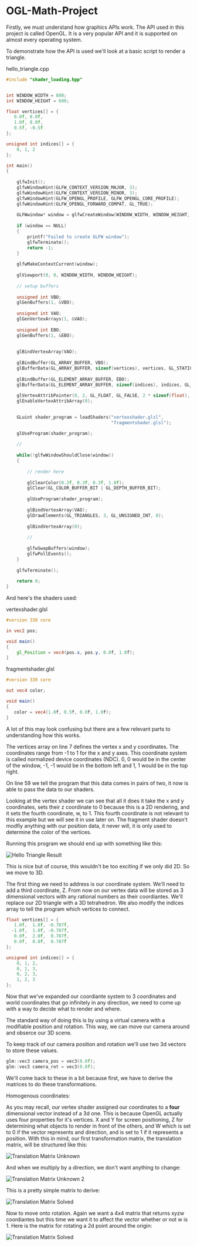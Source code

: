 # OGL-Math-Project
Firstly, we must understand how graphics APIs work. The API used in this project is called OpenGL. It is a very popular API and it is supported on almost every operating system. 

To demonstrate how the API is used we'll look at a basic script to render a triangle.

hello_triangle.cpp

```cpp
#include "shader_loading.hpp"


int WINDOW_WIDTH = 800;
int WINDOW_HEIGHT = 600;

float vertices[] = {
   0.0f, 0.0f,
   1.0f, 0.0f,
   0.5f, -0.5f
};

unsigned int indices[] = {
    0, 1, 2
};

int main()
{
    
    glfwInit();
    glfwWindowHint(GLFW_CONTEXT_VERSION_MAJOR, 3);
    glfwWindowHint(GLFW_CONTEXT_VERSION_MINOR, 3);
    glfwWindowHint(GLFW_OPENGL_PROFILE, GLFW_OPENGL_CORE_PROFILE);
    glfwWindowHint(GLFW_OPENGL_FORWARD_COMPAT, GL_TRUE);
    
    GLFWwindow* window = glfwCreateWindow(WINDOW_WIDTH, WINDOW_HEIGHT, "OGL Math", NULL, NULL);
    
    if (window == NULL)
    {
        printf("Failed to create GLFW window");
        glfwTerminate();
        return -1;
    }
    
    glfwMakeContextCurrent(window);
    
    glViewport(0, 0, WINDOW_WIDTH, WINDOW_HEIGHT);
    
    // setup buffers
    
    unsigned int VBO;
    glGenBuffers(1, &VBO);
    
    unsigned int VAO;
    glGenVertexArrays(1, &VAO);
    
    unsigned int EBO;
    glGenBuffers(1, &EBO);
    
    
    glBindVertexArray(VAO);
    
    glBindBuffer(GL_ARRAY_BUFFER, VBO);
    glBufferData(GL_ARRAY_BUFFER, sizeof(vertices), vertices, GL_STATIC_DRAW);
    
    glBindBuffer(GL_ELEMENT_ARRAY_BUFFER, EBO);
    glBufferData(GL_ELEMENT_ARRAY_BUFFER, sizeof(indices), indices, GL_STATIC_DRAW);
    
    glVertexAttribPointer(0, 2, GL_FLOAT, GL_FALSE, 2 * sizeof(float), (void*)(0 * sizeof(float)));
    glEnableVertexAttribArray(0);

    
    GLuint shader_program = loadShaders("vertexshader.glsl",
                                        "fragmentshader.glsl");

    glUseProgram(shader_program);
    
    //
    
    while(!glfwWindowShouldClose(window))
    {
        
        // render here
        
        glClearColor(0.2f, 0.3f, 0.3f, 1.0f);
        glClear(GL_COLOR_BUFFER_BIT | GL_DEPTH_BUFFER_BIT);
        
        glUseProgram(shader_program);
        
        glBindVertexArray(VAO);
        glDrawElements(GL_TRIANGLES, 3, GL_UNSIGNED_INT, 0);
        
        glBindVertexArray(0);
        
        //
        
        glfwSwapBuffers(window);
        glfwPollEvents();
    }
    
    glfwTerminate();
    
    return 0;
}
```
And here's the shaders used:

vertexshader.glsl
```glsl
#version 330 core

in vec2 pos;

void main()
{
    gl_Position = vec4(pos.x, pos.y, 0.0f, 1.0f);
}
```

fragmentshader.glsl
```glsl
#version 330 core

out vec4 color;

void main()
{
   color = vec4(1.0f, 0.5f, 0.0f, 1.0f);
}
```

A lot of this may look confusing but there are a few relevant parts to understanding how this works.

The vertices array on line 7 defines the vertex x and y coordinates. The coordinates range from -1 to 1 for the x and y axes. This coordinate system is called normalized device coordinates (NDC). 0, 0 would be in the center of the window, -1, -1 would be in the bottom left and 1, 1 would be in the top right.

On line 59 we tell the program that this data comes in pairs of two, it now is able to pass the data to our shaders.

Looking at the vertex shader we can see that all it does it take the x and y coordinates, sets their z coordinate to 0 because this is a 2D rendering, and it sets the fourth coordinate, w, to 1. This fourth coordinate is not relevant to this example but we will see it in use later on. The fragment shader doesn't modfiy anything with our position data, it never will, it is only used to determine the color of the vertices.

Running this program we should end up with something like this:

![Hello Triangle Result](https://github.com/andrewdonaldsylvester/OGL-Math-Project/blob/main/hello_triangle.png)

This is nice but of course, this wouldn't be too exciting if we only did 2D. So we move to 3D.

The first thing we need to address is our coordinate system. We'll need to add a third coordinate, Z. From now on our vertex data will be stored as 3 dimensional vectors with any rational numbers as their coordiantes. We'll replace our 2D triangle with a 3D tetrahedron. We also modify the indices array to tell the program which vertices to connect.

```cpp
float vertices[] = {
   1.0f,  1.0f, -0.707f,
  -1.0f,  1.0f, -0.707f,
   0.0f,  2.0f,  0.707f,
   0.0f,  0.0f,  0.707f
};

unsigned int indices[] = {
    0, 1, 2,
    0, 1, 3,
    0, 2, 3,
    1, 2, 3
};
```

Now that we've expanded our coordiante system to 3 coordinates and world coordinates that go infinitely in any direction, we need to come up with a way to decide what to render and where.

The standard way of doing this is by using a virtual camera with a modifiable position and rotation. This way, we can move our camera around and obserce our 3D scene.

To keep track of our camera position and rotation we'll use two 3d vectors to store these values.

```cpp
glm::vec3 camera_pos = vec3(0.0f);
glm::vec3 camera_rot = vec3(0.0f);
```

We'll come back to these in a bit because first, we have to derive the matrices to do these transformations.



Homogenous coordinates:

As you may recall, our vertex shader assigned our coordinates to a **four** dimensional vector instead of a 3d one. This is because OpenGL actually uses four properties for it's vertices. X and Y for screen positioning, Z for determining what objects to render in front of the others, and W which is set to 0 if the vector represents and direction, and is set to 1 if it represents a position. With this in mind, our first transformation matrix, the translation matrix, will be structured like this:

![Translation Matrix Unknown](https://github.com/andrewdonaldsylvester/OGL-Math-Project/blob/main/transl_mat_unk.png)

And when we multiply by a direction, we don't want anything to change:

![Translation Matrix Unknown 2](https://github.com/andrewdonaldsylvester/OGL-Math-Project/blob/main/transl_mat_unk_2.png)

This is a pretty simple matrix to derive:

![Translation Matrix Solved](https://github.com/andrewdonaldsylvester/OGL-Math-Project/blob/main/transl_mat_solved.png)

Now to move onto rotation. Again we want a 4x4 matrix that returns xyzw coordiantes but this time we want it to affect the vector whether or not w is 1. Here is the matrix for rotating a 2d point around the origin:

![Translation Matrix Solved](https://github.com/andrewdonaldsylvester/OGL-Math-Project/blob/main/2d_rot_matrix.png)
